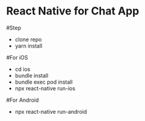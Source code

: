 # React Native for Chat App
#Step
- clone repo
- yarn install

#For iOS
- cd ios
- bundle install
- bundle exec pod install
- npx react-native run-ios

#For Android
- npx react-native run-android
